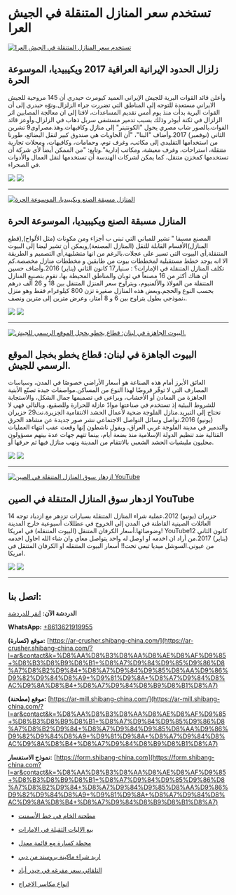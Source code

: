 # تستخدم سعر المنازل المتنقلة في الجيش العرا

<a href="https://swt.shibang-china.com/?l=ar&img&k=%D8%AA%D8%B3%D8%AA%D8%AE%D8%AF%D9%85+%D8%B3%D8%B9%D8%B1+%D8%A7%D9%84%D9%85%D9%86%D8%A7%D8%B2%D9%84+%D8%A7%D9%84%D9%85%D8%AA%D9%86%D9%82%D9%84%D8%A9+%D9%81%D9%8A+%D8%A7%D9%84%D8%AC%D9%8A%D8%B4+%D8%A7%D9%84%D8%B9%D8%B1%D8%A7" target="_blank">![تستخدم سعر المنازل المتنقلة في الجيش العرا](http://static.shibang-china.com/all-800x300/364.jpg)</a>

## زلزال الحدود الإيرانية العراقية 2017 ويكيبيديا، الموسوعة الحرة
وأعلن قائد القوات البرية للجيش الإيراني العميد كيومرث حيدري أن 145 مروحية للجيش الايراني مستعدة للتوجه إلى المناطق التي تضررت جراء الزلزال.ونوّه حيدري إلى أن القوات البرية بدأت منذ يوم أمس تقديم المساعدات، لافتا إلى ان معالجة المصابين اثر الزلزال في ثكنة أبوذر وذلك بسبب تدمير مسشفى سربل ذهاب في الزلزال.وأوعز قائد القوات.بالصور شاب مصري يحول &quot;الكونتينر&quot; إلى منازل وكافيهات.وهذ.مصراوى9 تشرين الثاني (نوفمبر) 2017.وأضاف &quot;البنا&quot;، &quot;أن الحاويات هي صندوق كبير لنقل البضائع، طورنا من استخدامها التقليدي إلى مكاتب، وغرف نوم، وحمامات، وكافيهات، ومحلات تجارية متنقلة، استراحات، وغرف معيشة، ومكاتب إدارية&quot;.وتابع: &quot;من الممكن أيضاً لأي شركة أن تستخدمها كمخزن متنقل، كما يمكن لشركات الهندسة أن تستخدمها لنقل العمال والأدوات في الصحراء.


<a href="https://whatsapp.shibangsoft.com/WhatsApp.php" target="_blank" title="WhatsApp">![](http://static.shibang-china.com/icon/whatsapp.png)</a> <a href="https://swt.shibang-china.com/?l=ar&icon&k=%D8%AA%D8%B3%D8%AA%D8%AE%D8%AF%D9%85+%D8%B3%D8%B9%D8%B1+%D8%A7%D9%84%D9%85%D9%86%D8%A7%D8%B2%D9%84+%D8%A7%D9%84%D9%85%D8%AA%D9%86%D9%82%D9%84%D8%A9+%D9%81%D9%8A+%D8%A7%D9%84%D8%AC%D9%8A%D8%B4+%D8%A7%D9%84%D8%B9%D8%B1%D8%A7" target="_blank">![](http://static.shibang-china.com/icon/chat-ar.png)</a>

---

<a href="https://swt.shibang-china.com/?l=ar&img&k=%D8%AA%D8%B3%D8%AA%D8%AE%D8%AF%D9%85+%D8%B3%D8%B9%D8%B1+%D8%A7%D9%84%D9%85%D9%86%D8%A7%D8%B2%D9%84+%D8%A7%D9%84%D9%85%D8%AA%D9%86%D9%82%D9%84%D8%A9+%D9%81%D9%8A+%D8%A7%D9%84%D8%AC%D9%8A%D8%B4+%D8%A7%D9%84%D8%B9%D8%B1%D8%A7" target="_blank">![المنازل مسبقة الصنع ويكيبيديا، الموسوعة الحرة](http://static.shibang-china.com/all-800x300/950.jpg)</a>

## المنازل مسبقة الصنع ويكيبيديا، الموسوعة الحرة
المصنع مسبقا &quot; تشير للمباني التي تبنى ب أجزاء ومن مكونات (مثل الألواح),(قطع المنازل)الأقسام القابلة للنقل (المنازل المصنعة),ويمكن أن تشير ليضا إلى البيوت المتنقلة,أي البيوت التي تسير على عجلات.بالرغم من انها متشلبهة,أي التصميم و الطريقة الا انه يوجد خطط مستقبلية لمخططات بيوت من طابقين و مخططات منازل مخصصة.كم تكلف المنازل المتنقلة في الإمارات؟ : سنيار17 كانون الثاني (يناير) 2016.وأضاف حسين أن هناك أكثر من 16 مصنعاً في ثوبان والمناطق المحيطة بها، تقوم بتصنيع المنازل المتنقلة من الفولاذ والألمنيوم، ويتراوح سعر المنزل المتنقل بين 18 و 26 ألف درهم بحسب النوع والحجم.وبعض هذه المنازل صغيرة تزن 800 كيلوغرام فقط وهو منزل نموذجي بطول يتراوح بين 6 و 8 أمتار، وعرض مترين إلى مترين ونصف،.


<a href="https://whatsapp.shibangsoft.com/WhatsApp.php" target="_blank" title="WhatsApp">![](http://static.shibang-china.com/icon/whatsapp.png)</a> <a href="https://swt.shibang-china.com/?l=ar&icon&k=%D8%AA%D8%B3%D8%AA%D8%AE%D8%AF%D9%85+%D8%B3%D8%B9%D8%B1+%D8%A7%D9%84%D9%85%D9%86%D8%A7%D8%B2%D9%84+%D8%A7%D9%84%D9%85%D8%AA%D9%86%D9%82%D9%84%D8%A9+%D9%81%D9%8A+%D8%A7%D9%84%D8%AC%D9%8A%D8%B4+%D8%A7%D9%84%D8%B9%D8%B1%D8%A7" target="_blank">![](http://static.shibang-china.com/icon/chat-ar.png)</a>

---

<a href="https://swt.shibang-china.com/?l=ar&img&k=%D8%AA%D8%B3%D8%AA%D8%AE%D8%AF%D9%85+%D8%B3%D8%B9%D8%B1+%D8%A7%D9%84%D9%85%D9%86%D8%A7%D8%B2%D9%84+%D8%A7%D9%84%D9%85%D8%AA%D9%86%D9%82%D9%84%D8%A9+%D9%81%D9%8A+%D8%A7%D9%84%D8%AC%D9%8A%D8%B4+%D8%A7%D9%84%D8%B9%D8%B1%D8%A7" target="_blank">![البيوت الجاهزة في لبنان: قطاع يخطو بخجل الموقع الرسمي للجيش.](http://static.shibang-china.com/all-800x300/293.jpg)</a>

## البيوت الجاهزة في لبنان: قطاع يخطو بخجل الموقع الرسمي للجيش.
العائق الأبرز أمام هذه الصناعة هو أسعار الأراضي خصوصًا في المدن، وسياسات المصارف التي لا توفّر قروضًا لهذا النوع من المساكن.مواصفات جيدة تصنّع الأبنية الجاهزة من المعادن أو الأخشاب، ويراعى في تصميمها جمال الشكل، والاستجابة للشروط البيئية إذ تستخدم في صناعتها موادّ عازلة للحرارة وللصقيع، وبالتالي فهي لا تحتاج إلى التبريد.منازل الفلوجة ضحية لأعمال الحشد الانتقامية الجزيرة.نت29 حزيران (يونيو) 2016.تواصل وسائل التواصل الاجتماعي نشر صور جديدة عن مشاهد الحرق والتدمير في مدينة الفلوجة غربي العراق، ويقول ناشطون إنها وقعت عقب انتهاء العمليات القتالية ضد تنظيم الدولة الإسلامية منذ بضعة أيام، بينما تتهم جهات عدة بينهم مسؤولون محليون مليشيات الحشد الشعبي بالانتقام من المدينة ونهب منازل فيها ثم حرقها أو.


<a href="https://whatsapp.shibangsoft.com/WhatsApp.php" target="_blank" title="WhatsApp">![](http://static.shibang-china.com/icon/whatsapp.png)</a> <a href="https://swt.shibang-china.com/?l=ar&icon&k=%D8%AA%D8%B3%D8%AA%D8%AE%D8%AF%D9%85+%D8%B3%D8%B9%D8%B1+%D8%A7%D9%84%D9%85%D9%86%D8%A7%D8%B2%D9%84+%D8%A7%D9%84%D9%85%D8%AA%D9%86%D9%82%D9%84%D8%A9+%D9%81%D9%8A+%D8%A7%D9%84%D8%AC%D9%8A%D8%B4+%D8%A7%D9%84%D8%B9%D8%B1%D8%A7" target="_blank">![](http://static.shibang-china.com/icon/chat-ar.png)</a>

---

<a href="https://swt.shibang-china.com/?l=ar&img&k=%D8%AA%D8%B3%D8%AA%D8%AE%D8%AF%D9%85+%D8%B3%D8%B9%D8%B1+%D8%A7%D9%84%D9%85%D9%86%D8%A7%D8%B2%D9%84+%D8%A7%D9%84%D9%85%D8%AA%D9%86%D9%82%D9%84%D8%A9+%D9%81%D9%8A+%D8%A7%D9%84%D8%AC%D9%8A%D8%B4+%D8%A7%D9%84%D8%B9%D8%B1%D8%A7" target="_blank">![ازدهار سوق المنازل المتنقلة في الصين YouTube](http://static.shibang-china.com/all-800x300/661.jpg)</a>

## ازدهار سوق المنازل المتنقلة في الصين YouTube
14 حزيران (يونيو) 2012.عملية شراء المنازل المتنقلة بسيارات تزدهر مع ازدياد توجه العائلات الصينية القاطنة في المدن إلى الخروج في عطللات أسبوعية خارج المدينة وضوضائها.أسعار الكرفان المتنقل (البيوت المتنقله) في امريكا! YouTube12 كانون الثاني (يناير) 2017.من أراد ان اخدمه او اوصل له واحد يتواصل معاي وان شاء الله احاول اخدمه من عيوني.السوشل ميديا تبعي تحت!! أسعار البيوت المتنقله او الكرفان المتنقل في امريكا.


<a href="https://whatsapp.shibangsoft.com/WhatsApp.php" target="_blank" title="WhatsApp">![](http://static.shibang-china.com/icon/whatsapp.png)</a> <a href="https://swt.shibang-china.com/?l=ar&icon&k=%D8%AA%D8%B3%D8%AA%D8%AE%D8%AF%D9%85+%D8%B3%D8%B9%D8%B1+%D8%A7%D9%84%D9%85%D9%86%D8%A7%D8%B2%D9%84+%D8%A7%D9%84%D9%85%D8%AA%D9%86%D9%82%D9%84%D8%A9+%D9%81%D9%8A+%D8%A7%D9%84%D8%AC%D9%8A%D8%B4+%D8%A7%D9%84%D8%B9%D8%B1%D8%A7" target="_blank">![](http://static.shibang-china.com/icon/chat-ar.png)</a>

---
## اتصل بنا:

**الدردشة الآن:** [انقر للدردشة](https://swt.shibang-china.com?l=ar&contact&k=%D8%AA%D8%B3%D8%AA%D8%AE%D8%AF%D9%85+%D8%B3%D8%B9%D8%B1+%D8%A7%D9%84%D9%85%D9%86%D8%A7%D8%B2%D9%84+%D8%A7%D9%84%D9%85%D8%AA%D9%86%D9%82%D9%84%D8%A9+%D9%81%D9%8A+%D8%A7%D9%84%D8%AC%D9%8A%D8%B4+%D8%A7%D9%84%D8%B9%D8%B1%D8%A7)

**WhatsApp:**  [+8613621919955](https://whatsapp.shibangsoft.com/WhatsApp.php)

**موقع (كسارة):** [https://ar-crusher.shibang-china.com/](https://ar-crusher.shibang-china.com/?l=ar&contact&k=%D8%AA%D8%B3%D8%AA%D8%AE%D8%AF%D9%85+%D8%B3%D8%B9%D8%B1+%D8%A7%D9%84%D9%85%D9%86%D8%A7%D8%B2%D9%84+%D8%A7%D9%84%D9%85%D8%AA%D9%86%D9%82%D9%84%D8%A9+%D9%81%D9%8A+%D8%A7%D9%84%D8%AC%D9%8A%D8%B4+%D8%A7%D9%84%D8%B9%D8%B1%D8%A7)

**موقع (مطحنة):** [https://ar-mill.shibang-china.com/](https://ar-mill.shibang-china.com/?l=ar&contact&k=%D8%AA%D8%B3%D8%AA%D8%AE%D8%AF%D9%85+%D8%B3%D8%B9%D8%B1+%D8%A7%D9%84%D9%85%D9%86%D8%A7%D8%B2%D9%84+%D8%A7%D9%84%D9%85%D8%AA%D9%86%D9%82%D9%84%D8%A9+%D9%81%D9%8A+%D8%A7%D9%84%D8%AC%D9%8A%D8%B4+%D8%A7%D9%84%D8%B9%D8%B1%D8%A7)

**نموذج الاستفسار:** [https://form.shibang-china.com](https://form.shibang-china.com?l=ar&contact&k=%D8%AA%D8%B3%D8%AA%D8%AE%D8%AF%D9%85+%D8%B3%D8%B9%D8%B1+%D8%A7%D9%84%D9%85%D9%86%D8%A7%D8%B2%D9%84+%D8%A7%D9%84%D9%85%D8%AA%D9%86%D9%82%D9%84%D8%A9+%D9%81%D9%8A+%D8%A7%D9%84%D8%AC%D9%8A%D8%B4+%D8%A7%D9%84%D8%B9%D8%B1%D8%A7)

* [مطحنة الخام في خط الأسمنت](../21/%D9%85%D8%B7%D8%AD%D9%86%D8%A9%20%D8%A7%D9%84%D8%AE%D8%A7%D9%85%20%D9%81%D9%8A%20%D8%AE%D8%B7%20%D8%A7%D9%84%D8%A3%D8%B3%D9%85%D9%86%D8%AA.md)

* [بيع الاليات الثقيلة في الامارات](../21/%D8%A8%D9%8A%D8%B9%20%D8%A7%D9%84%D8%A7%D9%84%D9%8A%D8%A7%D8%AA%20%D8%A7%D9%84%D8%AB%D9%82%D9%8A%D9%84%D8%A9%20%D9%81%D9%8A%20%D8%A7%D9%84%D8%A7%D9%85%D8%A7%D8%B1%D8%A7%D8%AA.md)

* [محطة كسارة مع قائمة معدل](../25/%D9%85%D8%AD%D8%B7%D8%A9%20%D9%83%D8%B3%D8%A7%D8%B1%D8%A9%20%D9%85%D8%B9%20%D9%82%D8%A7%D8%A6%D9%85%D8%A9%20%D9%85%D8%B9%D8%AF%D9%84.md)

* [اريد شراء ماكينة بروستد من دبي](../21/%D8%A7%D8%B1%D9%8A%D8%AF%20%D8%B4%D8%B1%D8%A7%D8%A1%20%D9%85%D8%A7%D9%83%D9%8A%D9%86%D8%A9%20%D8%A8%D8%B1%D9%88%D8%B3%D8%AA%D8%AF%20%D9%85%D9%86%20%D8%AF%D8%A8%D9%8A.md)

* [التلقائي سعر مفرغه في حيدر أباد](../22/%D8%A7%D9%84%D8%AA%D9%84%D9%82%D8%A7%D8%A6%D9%8A%20%D8%B3%D8%B9%D8%B1%20%D9%85%D9%81%D8%B1%D8%BA%D9%87%20%D9%81%D9%8A%20%D8%AD%D9%8A%D8%AF%D8%B1%20%D8%A3%D8%A8%D8%A7%D8%AF.md)

* [انواع مكاسر الاخراج](../21/%D8%A7%D9%86%D9%88%D8%A7%D8%B9%20%D9%85%D9%83%D8%A7%D8%B3%D8%B1%20%D8%A7%D9%84%D8%A7%D8%AE%D8%B1%D8%A7%D8%AC.md)